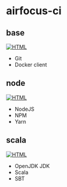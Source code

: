 # airfocus-ci

## base

[![HTML](https://pkg.airfocus.dev/api/registries/docker/packages/airfocus%2Fairfocus-ci-base/badge.svg)](https://pkg.airfocus.dev/package/docker/airfocus%2Fairfocus-ci-base)

* Git
* Docker client

## node

[![HTML](https://pkg.airfocus.dev/api/registries/docker/packages/airfocus%2Fairfocus-ci-node/badge.svg)](https://pkg.airfocus.dev/package/docker/airfocus%2Fairfocus-ci-node)

* NodeJS
* NPM
* Yarn

## scala

[![HTML](https://pkg.airfocus.dev/api/registries/docker/packages/airfocus%2Fairfocus-ci-scala/badge.svg)](https://pkg.airfocus.dev/package/docker/airfocus%2Fairfocus-ci-scala)

* OpenJDK JDK
* Scala
* SBT
